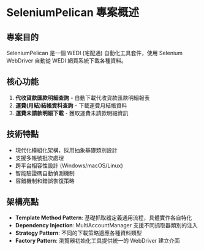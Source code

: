 # SeleniumPelican 專案概述

## 專案目的
SeleniumPelican 是一個 WEDI (宅配通) 自動化工具套件，使用 Selenium WebDriver 自動從 WEDI 網頁系統下載各種資料。

## 核心功能
1. **代收貨款匯款明細查詢** - 自動下載代收貨款匯款明細報表
2. **運費(月結)結帳資料查詢** - 下載運費月結帳資料
3. **運費未請款明細下載** - 獲取運費未請款明細資訊

## 技術特點
- 現代化模組化架構，採用抽象基礎類別設計
- 支援多帳號批次處理
- 跨平台相容性設計 (Windows/macOS/Linux)
- 智能驗證碼自動偵測機制
- 容錯機制和錯誤恢復策略

## 架構亮點
- **Template Method Pattern**: 基礎抓取器定義通用流程，具體實作各自特化
- **Dependency Injection**: MultiAccountManager 支援不同抓取器類別的注入
- **Strategy Pattern**: 不同的下載策略適應各種資料類型
- **Factory Pattern**: 瀏覽器初始化工具提供統一的 WebDriver 建立介面